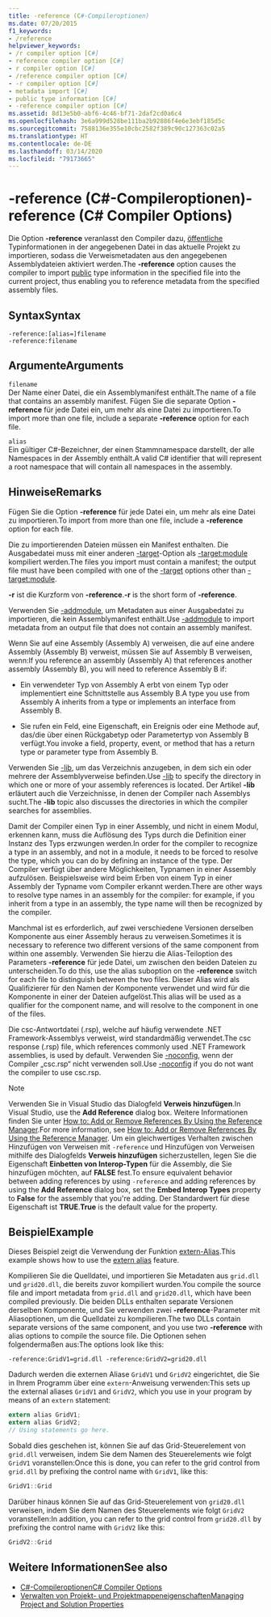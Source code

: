 ```yaml
---
title: -reference (C#-Compileroptionen)
ms.date: 07/20/2015
f1_keywords:
- /reference
helpviewer_keywords:
- /r compiler option [C#]
- reference compiler option [C#]
- r compiler option [C#]
- /reference compiler option [C#]
- -r compiler option [C#]
- metadata import [C#]
- public type information [C#]
- -reference compiler option [C#]
ms.assetid: 8d13e5b0-abf6-4c46-bf71-2daf2cd0a6c4
ms.openlocfilehash: 3e6a999d528be111ba2b92886f4e6e3ebf185d5c
ms.sourcegitcommit: 7588136e355e10cbc2582f389c90c127363c02a5
ms.translationtype: HT
ms.contentlocale: de-DE
ms.lasthandoff: 03/14/2020
ms.locfileid: "79173665"
---
```

# <a name="-reference-c-compiler-options"></a><span data-ttu-id="6a3fa-102">-reference (C#-Compileroptionen)</span><span class="sxs-lookup"><span data-stu-id="6a3fa-102">-reference (C# Compiler Options)</span></span>
<span data-ttu-id="6a3fa-103">Die Option **-reference** veranlasst den Compiler dazu, [öffentliche](../keywords/public.md) Typinformationen in der angegebenen Datei in das aktuelle Projekt zu importieren, sodass die Verweismetadaten aus den angegebenen Assemblydateien aktiviert werden.</span><span class="sxs-lookup"><span data-stu-id="6a3fa-103">The **-reference** option causes the compiler to import [public](../keywords/public.md) type information in the specified file into the current project, thus enabling you to reference metadata from the specified assembly files.</span></span>  
  
## <a name="syntax"></a><span data-ttu-id="6a3fa-104">Syntax</span><span class="sxs-lookup"><span data-stu-id="6a3fa-104">Syntax</span></span>  
  
```console  
-reference:[alias=]filename  
-reference:filename  
```  
  
## <a name="arguments"></a><span data-ttu-id="6a3fa-105">Argumente</span><span class="sxs-lookup"><span data-stu-id="6a3fa-105">Arguments</span></span>  
 `filename`  
 <span data-ttu-id="6a3fa-106">Der Name einer Datei, die ein Assemblymanifest enthält.</span><span class="sxs-lookup"><span data-stu-id="6a3fa-106">The name of a file that contains an assembly manifest.</span></span> <span data-ttu-id="6a3fa-107">Fügen Sie die separate Option **-reference** für jede Datei ein, um mehr als eine Datei zu importieren.</span><span class="sxs-lookup"><span data-stu-id="6a3fa-107">To import more than one file, include a separate **-reference** option for each file.</span></span>  
  
 `alias`  
 <span data-ttu-id="6a3fa-108">Ein gültiger C#-Bezeichner, der einen Stammnamespace darstellt, der alle Namespaces in der Assembly enthält.</span><span class="sxs-lookup"><span data-stu-id="6a3fa-108">A valid C# identifier that will represent a root namespace that will contain all namespaces in the assembly.</span></span>  
  
## <a name="remarks"></a><span data-ttu-id="6a3fa-109">Hinweise</span><span class="sxs-lookup"><span data-stu-id="6a3fa-109">Remarks</span></span>  
 <span data-ttu-id="6a3fa-110">Fügen Sie die Option **-reference** für jede Datei ein, um mehr als eine Datei zu importieren.</span><span class="sxs-lookup"><span data-stu-id="6a3fa-110">To import from more than one file, include a **-reference** option for each file.</span></span>  
  
 <span data-ttu-id="6a3fa-111">Die zu importierenden Dateien müssen ein Manifest enthalten. Die Ausgabedatei muss mit einer anderen [-target](./target-compiler-option.md)-Option als [-target:module](./target-module-compiler-option.md) kompiliert werden.</span><span class="sxs-lookup"><span data-stu-id="6a3fa-111">The files you import must contain a manifest; the output file must have been compiled with one of the [-target](./target-compiler-option.md) options other than [-target:module](./target-module-compiler-option.md).</span></span>  
  
 <span data-ttu-id="6a3fa-112">**-r** ist die Kurzform von **-reference**.</span><span class="sxs-lookup"><span data-stu-id="6a3fa-112">**-r** is the short form of **-reference**.</span></span>  
  
 <span data-ttu-id="6a3fa-113">Verwenden Sie [-addmodule](./addmodule-compiler-option.md), um Metadaten aus einer Ausgabedatei zu importieren, die kein Assemblymanifest enthält.</span><span class="sxs-lookup"><span data-stu-id="6a3fa-113">Use [-addmodule](./addmodule-compiler-option.md) to import metadata from an output file that does not contain an assembly manifest.</span></span>  
  
 <span data-ttu-id="6a3fa-114">Wenn Sie auf eine Assembly (Assembly A) verweisen, die auf eine andere Assembly (Assembly B) verweist, müssen Sie auf Assembly B verweisen, wenn:</span><span class="sxs-lookup"><span data-stu-id="6a3fa-114">If you reference an assembly (Assembly A) that references another assembly (Assembly B), you will need to reference Assembly B if:</span></span>  
  
- <span data-ttu-id="6a3fa-115">Ein verwendeter Typ von Assembly A erbt von einem Typ oder implementiert eine Schnittstelle aus Assembly B.</span><span class="sxs-lookup"><span data-stu-id="6a3fa-115">A type you use from Assembly A inherits from a type or implements an interface from Assembly B.</span></span>  
  
- <span data-ttu-id="6a3fa-116">Sie rufen ein Feld, eine Eigenschaft, ein Ereignis oder eine Methode auf, das/die über einen Rückgabetyp oder Parametertyp von Assembly B verfügt.</span><span class="sxs-lookup"><span data-stu-id="6a3fa-116">You invoke a field, property, event, or method that has a return type or parameter type from Assembly B.</span></span>  
  
 <span data-ttu-id="6a3fa-117">Verwenden Sie [-lib](./lib-compiler-option.md), um das Verzeichnis anzugeben, in dem sich ein oder mehrere der Assemblyverweise befinden.</span><span class="sxs-lookup"><span data-stu-id="6a3fa-117">Use [-lib](./lib-compiler-option.md) to specify the directory in which one or more of your assembly references is located.</span></span> <span data-ttu-id="6a3fa-118">Der Artikel **-lib** erläutert auch die Verzeichnisse, in denen der Compiler nach Assemblys sucht.</span><span class="sxs-lookup"><span data-stu-id="6a3fa-118">The **-lib** topic also discusses the directories in which the compiler searches for assemblies.</span></span>  
  
 <span data-ttu-id="6a3fa-119">Damit der Compiler einen Typ in einer Assembly, und nicht in einem Modul, erkennen kann, muss die Auflösung des Typs durch die Definition einer Instanz des Typs erzwungen werden.</span><span class="sxs-lookup"><span data-stu-id="6a3fa-119">In order for the compiler to recognize a type in an assembly, and not in a module, it needs to be forced to resolve the type, which you can do by defining an instance of the type.</span></span> <span data-ttu-id="6a3fa-120">Der Compiler verfügt über andere Möglichkeiten, Typnamen in einer Assembly aufzulösen. Beispielsweise wird beim Erben von einem Typ in einer Assembly der Typname vom Compiler erkannt werden.</span><span class="sxs-lookup"><span data-stu-id="6a3fa-120">There are other ways to resolve type names in an assembly for the compiler: for example, if you inherit from a type in an assembly, the type name will then be recognized by the compiler.</span></span>  
  
 <span data-ttu-id="6a3fa-121">Manchmal ist es erforderlich, auf zwei verschiedene Versionen derselben Komponente aus einer Assembly heraus zu verweisen.</span><span class="sxs-lookup"><span data-stu-id="6a3fa-121">Sometimes it is necessary to reference two different versions of the same component from within one assembly.</span></span> <span data-ttu-id="6a3fa-122">Verwenden Sie hierzu die Alias-Teiloption des Parameters **-reference** für jede Datei, um zwischen den beiden Dateien zu unterscheiden.</span><span class="sxs-lookup"><span data-stu-id="6a3fa-122">To do this, use the alias suboption on the **-reference** switch for each file to distinguish between the two files.</span></span> <span data-ttu-id="6a3fa-123">Dieser Alias wird als Qualifizierer für den Namen der Komponente verwendet und wird für die Komponente in einer der Dateien aufgelöst.</span><span class="sxs-lookup"><span data-stu-id="6a3fa-123">This alias will be used as a qualifier for the component name, and will resolve to the component in one of the files.</span></span>  
  
 <span data-ttu-id="6a3fa-124">Die csc-Antwortdatei (.rsp), welche auf häufig verwendete .NET Framework-Assemblys verweist, wird standardmäßig verwendet.</span><span class="sxs-lookup"><span data-stu-id="6a3fa-124">The csc response (.rsp) file, which references commonly used .NET Framework assemblies, is used by default.</span></span> <span data-ttu-id="6a3fa-125">Verwenden Sie [-noconfig](./noconfig-compiler-option.md), wenn der Compiler „csc.rsp“ nicht verwenden soll.</span><span class="sxs-lookup"><span data-stu-id="6a3fa-125">Use [-noconfig](./noconfig-compiler-option.md) if you do not want the compiler to use csc.rsp.</span></span>  
  
> [!NOTE]
> <span data-ttu-id="6a3fa-126">Verwenden Sie in Visual Studio das Dialogfeld **Verweis hinzufügen**.</span><span class="sxs-lookup"><span data-stu-id="6a3fa-126">In Visual Studio, use the **Add Reference** dialog box.</span></span> <span data-ttu-id="6a3fa-127">Weitere Informationen finden Sie unter [How to: Add or Remove References By Using the Reference Manager](/visualstudio/ide/how-to-add-or-remove-references-by-using-the-reference-manager).</span><span class="sxs-lookup"><span data-stu-id="6a3fa-127">For more information, see [How to: Add or Remove References By Using the Reference Manager](/visualstudio/ide/how-to-add-or-remove-references-by-using-the-reference-manager).</span></span> <span data-ttu-id="6a3fa-128">Um ein gleichwertiges Verhalten zwischen Hinzufügen von Verweisen mit `-reference` und Hinzufügen von Verweisen mithilfe des Dialogfelds **Verweis hinzufügen** sicherzustellen, legen Sie die Eigenschaft **Einbetten von Interop-Typen** für die Assembly, die Sie hinzufügen möchten, auf **FALSE** fest.</span><span class="sxs-lookup"><span data-stu-id="6a3fa-128">To ensure equivalent behavior between adding references by using `-reference` and adding references by using the **Add Reference** dialog box, set the **Embed Interop Types** property to **False** for the assembly that you're adding.</span></span> <span data-ttu-id="6a3fa-129">Der Standardwert für diese Eigenschaft ist **TRUE**.</span><span class="sxs-lookup"><span data-stu-id="6a3fa-129">**True** is the default value for the property.</span></span>  
  
## <a name="example"></a><span data-ttu-id="6a3fa-130">Beispiel</span><span class="sxs-lookup"><span data-stu-id="6a3fa-130">Example</span></span>  
 <span data-ttu-id="6a3fa-131">Dieses Beispiel zeigt die Verwendung der Funktion [extern-Alias](../keywords/extern-alias.md).</span><span class="sxs-lookup"><span data-stu-id="6a3fa-131">This example shows how to use the [extern alias](../keywords/extern-alias.md) feature.</span></span>  
  
 <span data-ttu-id="6a3fa-132">Kompilieren Sie die Quelldatei, und importieren Sie Metadaten aus `grid.dll` und `grid20.dll`, die bereits zuvor kompiliert wurden.</span><span class="sxs-lookup"><span data-stu-id="6a3fa-132">You compile the source file and import metadata from `grid.dll` and `grid20.dll`, which have been compiled previously.</span></span> <span data-ttu-id="6a3fa-133">Die beiden DLLs enthalten separate Versionen derselben Komponente, und Sie verwenden zwei **-reference**-Parameter mit Aliasoptionen, um die Quelldatei zu kompilieren.</span><span class="sxs-lookup"><span data-stu-id="6a3fa-133">The two DLLs contain separate versions of the same component, and you use two **-reference** with alias options to compile the source file.</span></span> <span data-ttu-id="6a3fa-134">Die Optionen sehen folgendermaßen aus:</span><span class="sxs-lookup"><span data-stu-id="6a3fa-134">The options look like this:</span></span>  

```console
-reference:GridV1=grid.dll -reference:GridV2=grid20.dll  
```
  
 <span data-ttu-id="6a3fa-135">Dadurch werden die externen Aliase `GridV1` und `GridV2` eingerichtet, die Sie in Ihrem Programm über eine `extern`-Anweisung verwenden:</span><span class="sxs-lookup"><span data-stu-id="6a3fa-135">This sets up the external aliases `GridV1` and `GridV2`, which you use in your program by means of an `extern` statement:</span></span>  
  
```csharp  
extern alias GridV1;  
extern alias GridV2;  
// Using statements go here.  
```  
  
 <span data-ttu-id="6a3fa-136">Sobald dies geschehen ist, können Sie auf das Grid-Steuerelement von `grid.dll` verweisen, indem Sie dem Namen des Steuerelements wie folgt `GridV1` voranstellen:</span><span class="sxs-lookup"><span data-stu-id="6a3fa-136">Once this is done, you can refer to the grid control from `grid.dll` by prefixing the control name with `GridV1`, like this:</span></span>  
  
```csharp  
GridV1::Grid  
```  
  
 <span data-ttu-id="6a3fa-137">Darüber hinaus können Sie auf das Grid-Steuerelement von `grid20.dll` verweisen, indem Sie dem Namen des Steuerelements wie folgt `GridV2` voranstellen:</span><span class="sxs-lookup"><span data-stu-id="6a3fa-137">In addition, you can refer to the grid control from `grid20.dll` by prefixing the control name with `GridV2` like this:</span></span>  
  
```csharp  
GridV2::Grid
```  
  
## <a name="see-also"></a><span data-ttu-id="6a3fa-138">Weitere Informationen</span><span class="sxs-lookup"><span data-stu-id="6a3fa-138">See also</span></span>

- [<span data-ttu-id="6a3fa-139">C#-Compileroptionen</span><span class="sxs-lookup"><span data-stu-id="6a3fa-139">C# Compiler Options</span></span>](./index.md)
- [<span data-ttu-id="6a3fa-140">Verwalten von Projekt- und Projektmappeneigenschaften</span><span class="sxs-lookup"><span data-stu-id="6a3fa-140">Managing Project and Solution Properties</span></span>](/visualstudio/ide/managing-project-and-solution-properties)
